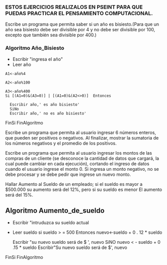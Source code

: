 ### ESTOS EJERCICIOS REALIZALOS EN PSEINT PARA QUE PUEDAS PRACTICAR EL PENSAMIENTO COMPUTACIONAL.

Escribe un programa que permita saber si un año es bisiesto.(Para que un año sea bisiesto debe ser divisible por 4 y no debe ser divisible por 100, excepto que también sea divisible por 400.)
 ### Algoritmo  Año_Bisiesto
   * Escribir "ingresa el año"
   * Leer año
    
    A1<-año%4
    
    A2<-año%100
    
    A3<-año%400
    Si [(A1=0)&(A3=0)] | [(A1=0)&(A2<>0)]  Entonces
      
      Escribir año,' es año bisiesto'
      SiNo
      Escribir año,' no es año bisiesto'
   FinSi
 FinAlgoritmo  
     
 
 
 



Escribe un programa que permita al usuario ingresar 6 números enteros, que pueden ser positivos o negativos. Al finalizar, mostrar la sumatoria de los números negativos y el promedio de los positivos.

Escribe un programa que permita al usuario ingresar los montos de las compras de un cliente (se desconoce la cantidad de datos que cargará, la cual puede cambiar en cada ejecución), cortando el ingreso de datos cuando el usuario ingrese el monto 0. Si ingresa un monto negativo, no se debe procesar y se debe pedir que ingrese un nuevo monto.

Hallar Aumento al Sueldo de un empleado; si el sueldo es mayor a $500.000 su aumento será del 12%, pero si su sueldo es menor El aumento será del 15%. 
## Algoritmo Aumento_de_sueldo
 * Escribir "intruduzca su sueldo actual 
 * Leer sueldo 
   si sueldo > = 500 Entonces 
   nuevo<-sueldo + 0 . 12 * sueldo
   
   Escribir "su nuevo sueldo será de $ ', nuevo
 SiNO 
   nuevo < - sueldo + 0 .15 * sueldo
   Escribir"Su nuevo sueldo será de $', nuevo
   
 FinSi
FinAlgoritmo  
 
